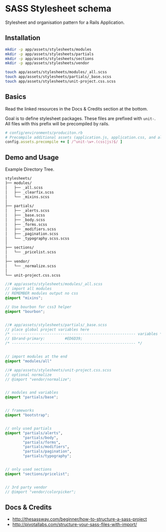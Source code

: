 # SASS Stylesheet schema

Stylesheet and organisation pattern for a Rails Application.

## Installation

```bash
mkdir -p app/assets/stylesheets/modules
mkdir -p app/assets/stylesheets/partials
mkdir -p app/assets/stylesheets/sections
mkdir -p app/assets/stylesheets/vendor

touch app/assets/stylesheets/modules/_all.scss
touch app/assets/stylesheets/partials/_base.scss
touch app/assets/stylesheets/unit-project.css.scss
```

## Basics

Read the linked resources in the Docs & Credits section at the bottom.

Goal is to define stylesheet packages. These files are prefixed with `unit-`. All files with this prefix will be precompiled by rails.

```ruby
# config/environments/produciton.rb
# Precompile additional assets (application.js, application.css, and all non-JS/CSS are already added)
config.assets.precompile += [ /^unit-\w+.(css|js)$/ ]
```


## Demo and Usage

Example Directory Tree. 

```bash
stylesheets/
├── modules/
│   ├── _all.scss
│   ├── _clearfix.scss
│   └── _mixins.scss
│
├── partials/
│   ├── _alerts.scss
│   ├── _base.scss
│   ├── _body.scss
│   ├── _forms.scss
│   ├── _modifiers.scss
│   ├── _pagination.scss
│   └── _typography.scss.scss
│
├── sections/
│   └── _pricelist.scss
│
├── vendor/
│   └── _normalize.scss
│
└── unit-project.css.scss
```


```scss
//# app/assets/stylesheets/modules/_all.scss
// import all modules
// REMEMBER modules output no css
@import "mixins";
```


```scss
// Use bourbon for css3 helper
@import "bourbon";


//# app/assets/stylesheets/partials/_base.scss
// place global project variables here
/* -------------------------------------------------------- variables */
// $brand-primary:         #ED6D39;
/* -------------------------------------------------------- */


// import modules at the end
@import "modules/all"
```


```scss
//# app/assets/stylesheets/unit-project.css.scss
// optional normalize
// @import "vendor/normalize";


// modules and variables
@import "partials/base";


// frameworks
@import "bootstrap";


// only used partials
@import "partials/alerts",
		"partials/body",
		"partials/forms",
		"partials/modifiers",
		"partials/pagination",
		"partials/typography";


// only used sections
@import "sections/pricelist";


// 3rd party vendor
// @import "vendor/colorpicker";
```


## Docs & Credits

* http://thesassway.com/beginner/how-to-structure-a-sass-project
* http://pivotallabs.com/structure-your-sass-files-with-import/
